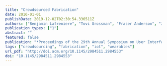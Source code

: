 ```yaml
---
title: "Crowdsourced Fabrication"
date: 2016-01-01
publishDate: 2019-12-02T02:30:54.336511Z
authors: ["Benjamin Lafreniere", "Tovi Grossman", "Fraser Anderson", "Justin Matejka", "Heather Kerrick", "Danil Nagy", "Lauren Vasey", "Evan Atherton", "Nicholas Beirne", "Marcelo H. Coelho", "Nicholas Cote", "Steven Li", "Andy Nogueira", "Long Nguyen", "Tobias Schwinn", "James Stoddart", "David Thomasson", "Ray Wang", "Thomas White", "David Benjamin", "Maurice Conti", "Achim Menges", "George Fitzmaurice"]
publication_types: ["1"]
abstract: ""
featured: false
publication: "*Proceedings of the 29th Annual Symposium on User Interface Software and Technology*"
tags: ["crowdsourcing", "fabrication", "iot", "wearables"]
url_pdf: "http://doi.acm.org/10.1145/2984511.2984553"
doi: "10.1145/2984511.2984553"
---
```


